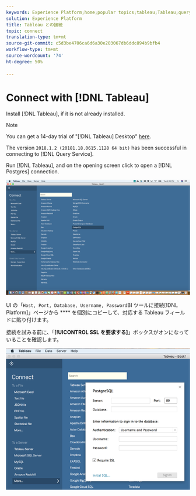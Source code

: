 ```yaml
---
keywords: Experience Platform;home;popular topics;tableau;Tableau;query service;Query service;connect to query service;
solution: Experience Platform
title: Tableau との接続
topic: connect
translation-type: tm+mt
source-git-commit: c5d3be4706ca6d6a30e203067db6ddc894b9bfb4
workflow-type: tm+mt
source-wordcount: '74'
ht-degree: 50%

---
```



# Connect with [!DNL Tableau]

Install [!DNL Tableau], if it is not already installed.

>[!NOTE]
>
>You can get a 14-day trial of &quot;[!DNL Tableau] Desktop&quot; [here](https://www.tableau.com/de-de/products/desktop/download).
>    
> The version `2018.1.2 (20181.18.0615.1128 64 bit)` has been successful in connecting to [!DNL Query Service].

Run [!DNL Tableau], and on the opening screen click to open a [!DNL Postgres] connection.

![画像](../images/clients/tableau/open-connection.png)

 UI の「`Host, Port, Database, Username, Password`BI ツールに接続[!DNL Platform]」ページから **** を個別にコピーして、対応する Tableau フィールドに貼り付けます。

接続を試みる前に、「**[!UICONTROL SSL を要求する]**」ボックスがオンになっていることを確認します。

![画像](../images/clients/tableau/ssl-required.png)